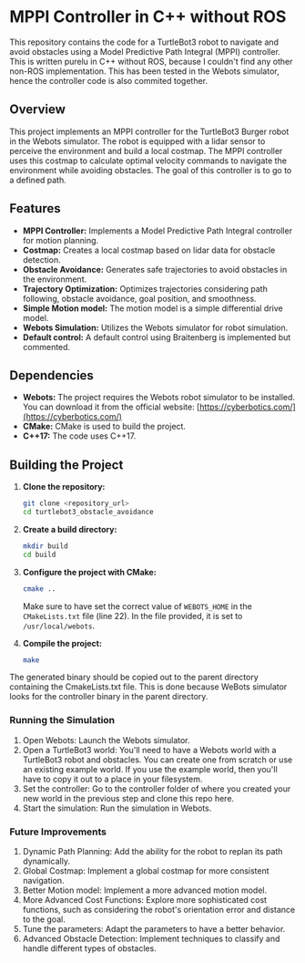 # MPPI Controller in C++ without ROS

This repository contains the code for a TurtleBot3 robot to navigate and avoid obstacles using a Model Predictive Path Integral (MPPI) controller. This is written purelu in C++ without ROS, because I couldn't find any other non-ROS implementation. This has been tested in the Webots simulator, hence the controller code is also commited together.

## Overview

This project implements an MPPI controller for the TurtleBot3 Burger robot in the Webots simulator. The robot is equipped with a lidar sensor to perceive the environment and build a local costmap. The MPPI controller uses this costmap to calculate optimal velocity commands to navigate the environment while avoiding obstacles. The goal of this controller is to go to a defined path.

## Features

*   **MPPI Controller:** Implements a Model Predictive Path Integral controller for motion planning.
*   **Costmap:** Creates a local costmap based on lidar data for obstacle detection.
*   **Obstacle Avoidance:** Generates safe trajectories to avoid obstacles in the environment.
*   **Trajectory Optimization:** Optimizes trajectories considering path following, obstacle avoidance, goal position, and smoothness.
* **Simple Motion model:** The motion model is a simple differential drive model.
*   **Webots Simulation:** Utilizes the Webots simulator for robot simulation.
* **Default control:** A default control using Braitenberg is implemented but commented.


## Dependencies

*   **Webots:** The project requires the Webots robot simulator to be installed. You can download it from the official website: [https://cyberbotics.com/](https://cyberbotics.com/)
*   **CMake:** CMake is used to build the project.
* **C++17:** The code uses C++17.

## Building the Project

1.  **Clone the repository:**
    ```bash
    git clone <repository_url>
    cd turtlebot3_obstacle_avoidance
    ```

2.  **Create a build directory:**
    ```bash
    mkdir build
    cd build
    ```

3.  **Configure the project with CMake:**
    ```bash
    cmake ..
    ```
    Make sure to have set the correct value of `WEBOTS_HOME` in the `CMakeLists.txt` file (line 22). In the file provided, it is set to `/usr/local/webots`.
4.  **Compile the project:**
    ```bash
    make
    ```
The generated binary should be copied out to the parent directory containing the CmakeLists.txt file. This is done because WeBots simulator looks for the controller binary in the parent directory.

### Running the Simulation

1. Open Webots: Launch the Webots simulator.
2. Open a TurtleBot3 world: You'll need to have a Webots world with a TurtleBot3 robot and obstacles. You can create one from scratch or use an existing example world. If you use the example world, then you'll have to copy it out to a place in your filesystem.
3. Set the controller: Go to the controller folder of where you created your new world in the previous step and clone this repo here.
4. Start the simulation: Run the simulation in Webots.


### Future Improvements
1. Dynamic Path Planning: Add the ability for the robot to replan its path dynamically.
2. Global Costmap: Implement a global costmap for more consistent navigation.
3. Better Motion model: Implement a more advanced motion model.
4. More Advanced Cost Functions: Explore more sophisticated cost functions, such as considering the robot's orientation error and distance to the goal.
5. Tune the parameters: Adapt the parameters to have a better behavior.
6. Advanced Obstacle Detection: Implement techniques to classify and handle different types of obstacles.